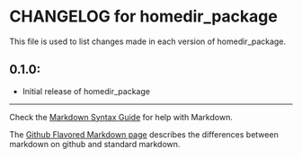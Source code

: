 # CHANGELOG for homedir_package

This file is used to list changes made in each version of homedir_package.

## 0.1.0:

* Initial release of homedir_package

- - -
Check the [Markdown Syntax Guide](http://daringfireball.net/projects/markdown/syntax) for help with Markdown.

The [Github Flavored Markdown page](http://github.github.com/github-flavored-markdown/) describes the differences between markdown on github and standard markdown.
